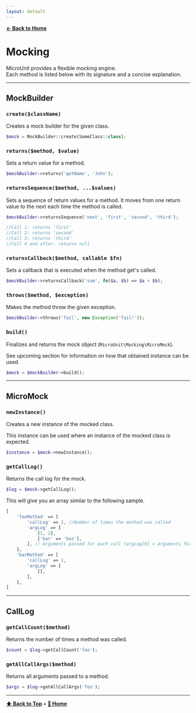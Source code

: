 ```yaml
---
layout: default
---
```


**[← Back to Home](/)**

# Mocking

MicroUnit provides a flexible mocking engine.  
Each method is listed below with its signature and a concise explanation.

---

## MockBuilder

### `create($className)`

Creates a mock builder for the given class.

```php
$mock = MockBuilder::create(SomeClass::class);
```

### `returns($method, $value)`

Sets a return value for a method.

```php
$mockBuilder->returns('getName', 'John');
```

### `returnsSequence($method, ...$values)`

Sets a sequence of return values for a method. It moves from one return value to the next each time the method is called.

```php
$mockBuilder->returnsSequence('next', 'first', 'second', 'third');

//Call 1: returns 'first'
//Call 2: returns 'second'
//Call 3: returns 'third'
//Call 4 and after: returns null

```

### `returnsCallback($method, callable $fn)`

Sets a callback that is executed when the method get's called.

```php
$mockBuilder->returnsCallback('sum', fn($a, $b) => $a + $b);
```

### `throws($method, $exception)`

Makes the method throw the given exception.

```php
$mockBuilder->throws('fail', new Exception('fail!'));
```

### `build()`

Finalizes and returns the mock object (`MicroUnit\Mocking\MicroMock`).

See upcoming section for information on how that obtained instance can be used.

```php
$mock = $mockBuilder->build();
```

---

## MicroMock

### `newInstance()`

Creates a new instance of the mocked class.

This instance can be used where an instance of the mocked class is expected.

```php
$instance = $mock->newInstance();
```

### `getCallLog()`

Returns the call log for the mock.

```php
$log = $mock->getCallLog();
```

This will give you an array similar to the following sample.

```php
[
    'fooMethod' => [
        'callLog' => 2, //Number of times the method was called
        'argLog' => [
            [1, 2],
            ['bar' => 'baz'],
        ], // Arguments passed for each call (argLog[0] = arguments for first call and so on...)
    ],
    'barMethod' => [
        'callLog' => 1,
        'argLog' => [
            [],
        ],
    ],
]
```

---

## CallLog

### `getCallCount($method)`

Returns the number of times a method was called.

```php
$count = $log->getCallCount('foo');
```

### `getAllCallArgs($method)`

Returns all arguments passed to a method.

```php
$args = $log->getAllCallArgs('foo');
```

---

**[⬆ Back to Top](#mocking)** • **[📘 Home](index.md)**
